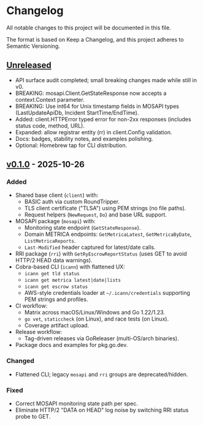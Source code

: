 # Changelog

All notable changes to this project will be documented in this file.

The format is based on Keep a Changelog, and this project adheres to Semantic Versioning.

## [Unreleased]

- API surface audit completed; small breaking changes made while still in v0.
- BREAKING: mosapi.Client.GetStateResponse now accepts a context.Context parameter.
- BREAKING: Use int64 for Unix timestamp fields in MOSAPI types (LastUpdateApiDb, Incident StartTime/EndTime).
- Added: client.HTTPError typed error for non-2xx responses (includes status code, method, URL).
- Expanded: allow registrar entity (rr) in client.Config validation.
- Docs: badges, stability notes, and examples polishing.
- Optional: Homebrew tap for CLI distribution.

## [v0.1.0] - 2025-10-26

### Added
- Shared base client (`client`) with:
  - BASIC auth via custom RoundTripper.
  - TLS client certificate ("TLSA") using PEM strings (no file paths).
  - Request helpers (`NewRequest`, `Do`) and base URL support.
- MOSAPI package (`mosapi`) with:
  - Monitoring state endpoint (`GetStateResponse`).
  - Domain METRICA endpoints: `GetMetricaLatest`, `GetMetricaByDate`, `ListMetricaReports`.
  - `Last-Modified` header captured for latest/date calls.
- RRI package (`rri`) with `GetRyEscrowReportStatus` (uses GET to avoid HTTP/2 HEAD data warnings).
- Cobra-based CLI (`icann`) with flattened UX:
  - `icann get tld status`
  - `icann get metrica latest|date|lists`
  - `icann get escrow status`
  - AWS-style credentials loader at `~/.icann/credentials` supporting PEM strings and profiles.
- CI workflow:
  - Matrix across macOS/Linux/Windows and Go 1.22/1.23.
  - `go vet`, `staticcheck` (on Linux), and race tests (on Linux).
  - Coverage artifact upload.
- Release workflow:
  - Tag-driven releases via GoReleaser (multi-OS/arch binaries).
- Package docs and examples for pkg.go.dev.

### Changed
- Flattened CLI; legacy `mosapi` and `rri` groups are deprecated/hidden.

### Fixed
- Correct MOSAPI monitoring state path per spec.
- Eliminate HTTP/2 "DATA on HEAD" log noise by switching RRI status probe to GET.

[Unreleased]: https://github.com/onasunnymorning/icann-client/compare/v0.1.0...HEAD
[v0.1.0]: https://github.com/onasunnymorning/icann-client/releases/tag/v0.1.0
